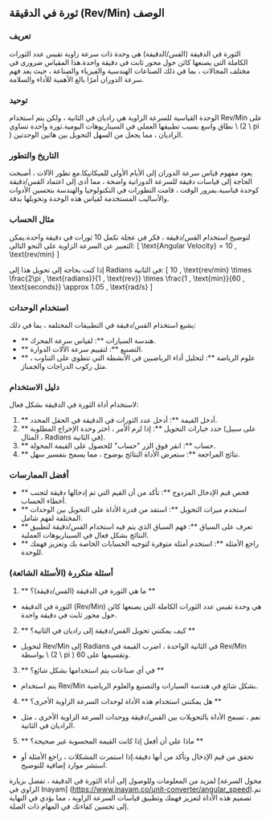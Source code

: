 ## ثورة في الدقيقة (Rev/Min) الوصف

### تعريف
الثورة في الدقيقة (القس/الدقيقة) هي وحدة ذات سرعة زاوية تقيس عدد الثورات الكاملة التي يصنعها كائن حول محور ثابت في دقيقة واحدة.هذا المقياس ضروري في مختلف المجالات ، بما في ذلك الصناعات الهندسية والفيزياء والصناعة ، حيث يعد فهم سرعة الدوران أمرًا بالغ الأهمية للأداء والسلامة.

### توحيد
الوحدة القياسية للسرعة الزاوية هي راديان في الثانية ، ولكن يتم استخدام Rev/Min على نطاق واسع بسبب تطبيقها العملي في السيناريوهات اليومية.ثورة واحدة تساوي \ (2 \ pi \) الراديان ، مما يجعل من السهل التحويل بين هاتين الوحدتين.

### التاريخ والتطور
يعود مفهوم قياس سرعة الدوران إلى الأيام الأولى للميكانيكا.مع تطور الآلات ، أصبحت الحاجة إلى قياسات دقيقة للسرعة الدورانية واضحة ، مما أدى إلى اعتماد القس/دقيقة كوحدة قياسية.بمرور الوقت ، قامت التطورات في التكنولوجيا والهندسة بتحسين الأدوات والأساليب المستخدمة لقياس هذه الوحدة وتحويلها بدقة.

### مثال الحساب
لتوضيح استخدام القس/دقيقة ، فكر في عجلة تكمل 10 ثورات في دقيقة واحدة.يمكن التعبير عن السرعة الزاوية على النحو التالي:
\[ \text{Angular Velocity} = 10 \, \text{rev/min} \]

إذا كنت بحاجة إلى تحويل هذا إلى Radians في الثانية:
\[ 10 \, \text{rev/min} \times \frac{2\pi \, \text{radians}}{1 \, \text{rev}} \times \frac{1 \, \text{min}}{60 \, \text{seconds}} \approx 1.05 \, \text{rad/s} \]

### استخدام الوحدات
يشيع استخدام القس/دقيقة في التطبيقات المختلفة ، بما في ذلك:
- ** هندسة السيارات **: لقياس سرعة المحرك.
- ** التصنيع **: لتقييم سرعة الآلات الدوارة.
- ** علوم الرياضة **: لتحليل أداء الرياضيين في الأنشطة التي تنطوي على التناوب ، مثل ركوب الدراجات والجمباز.

### دليل الاستخدام
لاستخدام أداة الثورة في الدقيقة بشكل فعال:
1. ** أدخل القيمة **: أدخل عدد الثورات في الدقيقة في الحقل المحدد.
2. ** حدد خيارات التحويل **: إذا لزم الأمر ، اختر وحدة الإخراج المطلوبة (على سبيل المثال ، Radians في الثانية).
3. ** حساب **: انقر فوق الزر "حساب" للحصول على القيمة المحولة.
4. ** نتائج المراجعة **: ستعرض الأداة النتائج بوضوح ، مما يسمح بتفسير سهل.

### أفضل الممارسات
- ** فحص قيم الإدخال المزدوج **: تأكد من أن القيم التي تم إدخالها دقيقة لتجنب أخطاء الحساب.
- ** استخدم ميزات التحويل **: استفد من قدرة الأداة على التحويل بين الوحدات المختلفة لفهم شامل.
- ** تعرف على السياق **: فهم السياق الذي يتم فيه استخدام القس/دقيقة لتطبيق النتائج بشكل فعال في السيناريوهات العملية.
- ** راجع الأمثلة **: استخدم أمثلة متوفرة لتوجيه الحسابات الخاصة بك وتعزيز فهمك للوحدة.

### أسئلة متكررة (الأسئلة الشائعة)

1. ** ما هي الثورة في الدقيقة (القس/دقيقة)؟ **
- الثورة في الدقيقة (Rev/Min) هي وحدة تقيس عدد الثورات الكاملة التي يصنعها كائن حول محور ثابت في دقيقة واحدة.

2. ** كيف يمكنني تحويل القس/دقيقة إلى راديان في الثانية؟ **
- لتحويل Rev/Min إلى Radians في الثانية الواحدة ، اضرب القيمة في Rev/Min بواسطة \ (2 \ pi \) وتقسيمها على 60.

3. ** في أي صناعات يتم استخدامها بشكل شائع؟ **
- يتم استخدام Rev/Min بشكل شائع في هندسة السيارات والتصنيع والعلوم الرياضية.

4. ** هل يمكنني استخدام هذه الأداة لوحدات السرعة الزاوية الأخرى؟ **
- نعم ، تسمح الأداة بالتحويلات بين القس/دقيقة ووحدات السرعة الزاوية الأخرى ، مثل الراديان في الثانية.

5. ** ماذا علي أن أفعل إذا كانت القيمة المحسوبة غير صحيحة؟ **
- تحقق من قيم الإدخال وتأكد من أنها دقيقة.إذا استمرت المشكلات ، راجع الأمثلة أو استشر موارد إضافية للتوضيح.

لمزيد من المعلومات وللوصول إلى أداة الثورة في الدقيقة ، تفضل بزيارة [محول السرعة الزاوي في Inayam] (https://www.inayam.co/unit-converter/angular_speed).تم تصميم هذه الأداة لتعزيز فهمك وتطبيق قياسات السرعة الزاوية ، مما يؤدي في النهاية إلى تحسين كفاءتك في المهام ذات الصلة.